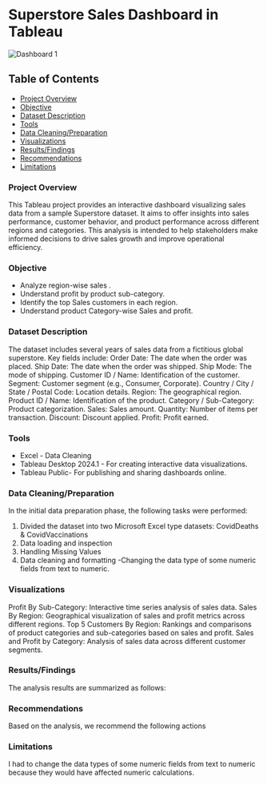 # Superstore Sales Dashboard in Tableau
![Dashboard 1](https://github.com/rastewu/Sales-Dashboard.03/assets/157243480/34fe6b90-efa8-41f2-908e-e4a2ae82961d)



## Table of Contents
- [Project Overview](#project-overview)
- [Objective](#objective)
- [Dataset Description](#dataset-description)
- [Tools](#tools)
- [Data Cleaning/Preparation](#data-cleaning-preparation)
- [Visualizations](#visualizations)
- [Results/Findings](#results-findings)
- [Recommendations](#recommendations)
- [Limitations](#limitations)


### Project Overview
This Tableau project provides an interactive dashboard visualizing sales data from a sample Superstore dataset. It aims to offer insights into sales performance, customer behavior, and product performance across different regions and categories. This analysis is intended to help stakeholders make informed decisions to drive sales growth and improve operational efficiency.

### Objective
- Analyze region-wise sales .
- Understand profit by product sub-category.
- Identify the top Sales customers in each region.
- Understand product Category-wise Sales and profit.

### Dataset Description
The dataset includes several years of sales data from a fictitious global superstore.
Key fields include:
Order Date: The date when the order was placed.
Ship Date: The date when the order was shipped.
Ship Mode: The mode of shipping.
Customer ID / Name: Identification of the customer.
Segment: Customer segment (e.g., Consumer, Corporate).
Country / City / State / Postal Code: Location details.
Region: The geographical region.
Product ID / Name: Identification of the product.
Category / Sub-Category: Product categorization.
Sales: Sales amount.
Quantity: Number of items per transaction.
Discount: Discount applied.
Profit: Profit earned.

### Tools
- Excel -  Data Cleaning
- Tableau Desktop 2024.1 - For creating interactive data visualizations.
- Tableau Public- For publishing and sharing dashboards online.

### Data Cleaning/Preparation
In the initial data preparation phase, the following tasks were performed:
1. Divided the dataset into two Microsoft Excel type datasets: CovidDeaths & CovidVaccinations
2. Data loading and inspection
3. Handling Missing Values
4. Data cleaning and formatting -Changing the data type of some numeric fields from text to numeric.


### Visualizations
Profit By Sub-Category: Interactive time series analysis of sales data.
Sales By Region: Geographical visualization of sales and profit metrics across different regions.
Top 5 Customers By Region: Rankings and comparisons of product categories and sub-categories based on sales and profit.
Sales and Profit by Category: Analysis of sales data across different customer segments.


 ### Results/Findings
The analysis results are summarized as follows:


### Recommendations
Based on the analysis, we recommend the following actions


### Limitations
I had to change the data types of some numeric fields from text to numeric because they would have affected numeric calculations.














  


